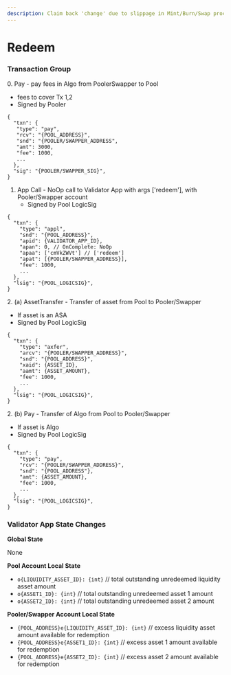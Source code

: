 ```yaml
---
description: Claim back 'change' due to slippage in Mint/Burn/Swap process.
---
```


# Redeem

### Transaction Group

0\. Pay - pay fees in Algo from PoolerSwapper to Pool

* fees to cover Tx 1,2
* Signed by Pooler

```
{
  "txn": {
   "type": "pay",
   "rcv": "{POOL_ADDRESS}",
   "snd": "{POOLER/SWAPPER_ADDRESS",
   "amt": 3000,
   "fee": 1000,
   ...
  },
  "sig": "{POOLER/SWAPPER_SIG}",
}
```

1. App Call - NoOp call to Validator App with args \['redeem'], with Pooler/Swapper account
   * Signed by Pool LogicSig

```
{
  "txn": {
    "type": "appl",
    "snd": "{POOL_ADDRESS}",
    "apid": {VALIDATOR_APP_ID},
    "apan": 0, // OnComplete: NoOp
    "apaa": ['cmVkZWVt'] // ['redeem']
    "apat": [{POOLER/SWAPPER_ADDRESS}],
    "fee": 1000,
    ...
  },
  "lsig": "{POOL_LOGICSIG}",
}
```

2\. (a) AssetTransfer - Transfer of asset from Pool to Pooler/Swapper

* If asset is an ASA
* Signed by Pool LogicSig

```
{
  "txn": {
    "type": "axfer",
    "arcv": "{POOLER/SWAPPER_ADDRESS}",
    "snd": "{POOL_ADDRESS}",
    "xaid": {ASSET_ID},
    "aamt": {ASSET_AMOUNT},
    "fee": 1000,
    ...
  },
  "lsig": "{POOL_LOGICSIG}",
}
```

2\. (b) Pay - Transfer of Algo from Pool to Pooler/Swapper

* If asset is Algo
* Signed by Pool LogicSig

```
{
  "txn": {
    "type": "pay",
    "rcv": "{POOLER/SWAPPER_ADDRESS}",
    "snd": "{POOL_ADDRESS"},
    "amt": {ASSET_AMOUNT},
    "fee": 1000,
    ...
  },
  "lsig": "{POOL_LOGICSIG}",
}
```

### Validator App State Changes

**Global State**

None

**Pool Account Local State**

* `o{LIQUIDITY_ASSET_ID}: {int}` // total outstanding unredeemed liquidity asset amount
* `o{ASSET1_ID}: {int}` // total outstanding unredeemed asset 1 amount
* `o{ASSET2_ID}: {int}` // total outstanding unredeemed asset 2 amount

**Pooler/Swapper Account Local State**

* `{POOL_ADDRESS}e{LIQUIDITY_ASSET_ID}: {int}` // excess liquidity asset amount available for redemption
* `{POOL_ADDRESS}e{ASSET1_ID}: {int}` // excess asset 1 amount available for redemption
* `{POOL_ADDRESS}e{ASSET2_ID}: {int}` // excess asset 2 amount available for redemption
